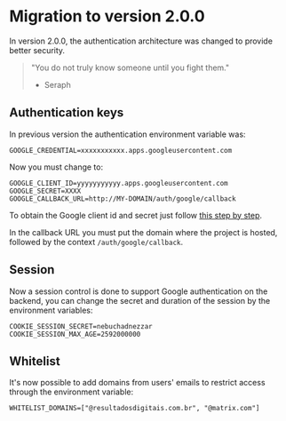 # Migration to version 2.0.0

In version 2.0.0, the authentication architecture was changed to provide better security.

> "You do not truly know someone until you fight them."
> - Seraph

## Authentication keys

In previous version the authentication environment variable was:

```
GOOGLE_CREDENTIAL=xxxxxxxxxxx.apps.googleusercontent.com
```

Now you must change to:

```
GOOGLE_CLIENT_ID=yyyyyyyyyyy.apps.googleusercontent.com
GOOGLE_SECRET=XXXX
GOOGLE_CALLBACK_URL=http://MY-DOMAIN/auth/google/callback
```

To obtain the Google client id and secret just follow [this step by step](./GOOGLE-CREDENTIAL-STEP-BY-STEP.md).

In the callback URL you must put the domain where the project is hosted, followed by the context `/auth/google/callback`.

## Session

Now a session control is done to support Google authentication on the backend, you can change the secret and duration of the session by the environment variables:

```
COOKIE_SESSION_SECRET=nebuchadnezzar
COOKIE_SESSION_MAX_AGE=2592000000
```

## Whitelist

It's now possible to add domains from users' emails to restrict access through the environment variable:

```
WHITELIST_DOMAINS=["@resultadosdigitais.com.br", "@matrix.com"]
```
